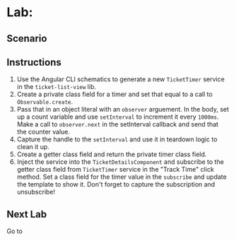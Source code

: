 # Lab: 

## Scenario

## Instructions
1. Use the Angular CLI schematics to generate a new `TicketTimer` service in the `ticket-list-view` lib.
1. Create a private class field for a timer and set that equal to a call to `Observable.create`.
1. Pass that in an object literal with an `observer` arguement. In the body, set up a count variable and use `setInterval` to increment it every `1000ms`. Make a call to `observer.next` in the setInterval callback and send that the counter value.
1. Capture the handle to the `setInterval` and use it in teardown logic to clean it up.
1. Create a getter class field and return the private timer class field.
1. Inject the service into the `TicketDetailsComponent` and subscribe to the getter class field from `TicketTimer` service in the "Track Time" click method. Set a class field for the timer value in the `subscribe` and update the template to show it. Don't forget to capture the subscription and unsubscribe!

## Next Lab
Go to []()
